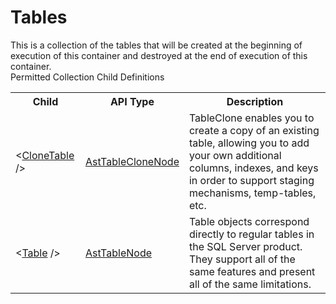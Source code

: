 # Tables

<div class="LanguageSummary"><div class ="SummaryItem">This is a collection of the tables that will be created at the beginning of execution of this container and destroyed at the end of execution of this container.</div></div><div class="SchemaBindingGroup"><div class="SchemaBindingGroupHeader">Permitted Collection Child Definitions</div><table id="SchemaBindingList" class="SchemaBindingList"><tbody><tr><th class="SchemaBindingNameColumnHeader">Child</th><th class="SchemaBindingTypeColumnHeader">API Type</th><th class="SchemaBindingSummaryColumnHeader">Description</th></tr><tr class="cd0"><td class="SchemaBindingName"><span class="punc">&lt;</span><a href=Varigence.Languages.Biml.Table.AstTableCloneNode.html">CloneTable</a><span class="punc"> /&gt;</span></td><td class="SchemaBindingType"><a href="../api-reference/Varigence.Languages.Biml.Table.AstTableCloneNode.html">AstTableCloneNode</a></td><td class="SchemaBindingSummary">TableClone enables you to create a copy of an existing table, allowing you to add your own additional columns, indexes, and keys in order to support staging mechanisms, temp-tables, etc.</td></tr><tr class="cd1"><td class="SchemaBindingName"><span class="punc">&lt;</span><a href=Varigence.Languages.Biml.Table.AstTableNode.html">Table</a><span class="punc"> /&gt;</span></td><td class="SchemaBindingType"><a href="../api-reference/Varigence.Languages.Biml.Table.AstTableNode.html">AstTableNode</a></td><td class="SchemaBindingSummary">Table objects correspond directly to regular tables in the SQL Server product. They support all of the same features and present all of the same limitations.</td></tr></tbody></table></div>